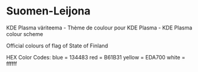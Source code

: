 # Suomen-Leijona
KDE Plasma väriteema - Thème de coulour pour KDE Plasma - KDE Plasma colour scheme

Official colours of flag of State of Finland

HEX Color Codes:
blue = 134483
red = B61B31
yellow = EDA700
white = ffffff
